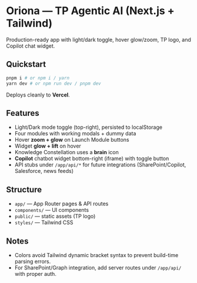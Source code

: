 # Oriona — TP Agentic AI (Next.js + Tailwind)

Production-ready app with light/dark toggle, hover glow/zoom, TP logo, and Copilot chat widget.

## Quickstart
```bash
pnpm i # or npm i / yarn
yarn dev # or npm run dev / pnpm dev
```

Deploys cleanly to **Vercel**.

## Features
- Light/Dark mode toggle (top-right), persisted to localStorage
- Four modules with working modals + dummy data
- Hover **zoom + glow** on Launch Module buttons
- Widget **glow + lift** on hover
- Knowledge Constellation uses a **brain** icon
- **Copilot** chatbot widget bottom-right (iframe) with toggle button
- API stubs under `/app/api/*` for future integrations (SharePoint/Copilot, Salesforce, news feeds)

## Structure
- `app/` — App Router pages & API routes
- `components/` — UI components
- `public/` — static assets (TP logo)
- `styles/` — Tailwind CSS

## Notes
- Colors avoid Tailwind dynamic bracket syntax to prevent build-time parsing errors.
- For SharePoint/Graph integration, add server routes under `/app/api/` with proper auth.
